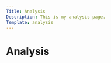 ```yaml
---
Title: Analysis
Description: This is my analysis page.
Template: analysis
---
```


Analysis
==========================
